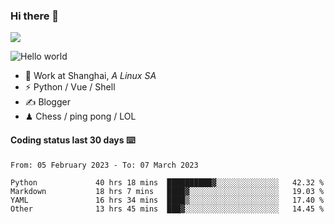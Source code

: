 ### Hi there 👋
![](https://komarev.com/ghpvc/?username=Xuhandsome)


<img src="https://github-readme-stats.vercel.app/api?username=XuHandsome&show_icons=true&theme=merko" alt="Hello world">

<br/>

- 🍻  Work at Shanghai, _A Linux SA_
- ⚡  Python / Vue / Shell
- ✍️  Blogger
- ♟  Chess / ping pong / LOL

#### Coding status last 30 days ⌨️

<!--START_SECTION:waka-->

```text
From: 05 February 2023 - To: 07 March 2023

Python             40 hrs 18 mins  ██████████▓░░░░░░░░░░░░░░   42.32 %
Markdown           18 hrs 7 mins   ████▓░░░░░░░░░░░░░░░░░░░░   19.03 %
YAML               16 hrs 34 mins  ████▒░░░░░░░░░░░░░░░░░░░░   17.40 %
Other              13 hrs 45 mins  ███▓░░░░░░░░░░░░░░░░░░░░░   14.45 %
```

<!--END_SECTION:waka-->

